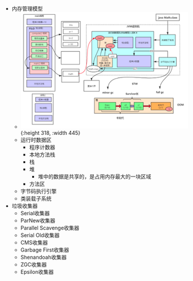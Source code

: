 - 内存管理模型
	- ![image.png](../assets/image_1701787772981_0.png){:height 318, :width 445}
	- 运行时数据区
		- 程序计数器
		- 本地方法栈
		- 栈
		- 堆
			- 堆中的数据是共享的，是占用内存最大的一块区域
		- 方法区
	- 字节码执行引擎
	- 类装载子系统
- 垃圾收集器
	- Serial收集器
	- ParNew收集器
	- Parallel Scavenge收集器
	- Serial Old收集器
	- CMS收集器
	- Garbage First收集器
	- Shenandoah收集器
	- ZGC收集器
	- Epsilon收集器